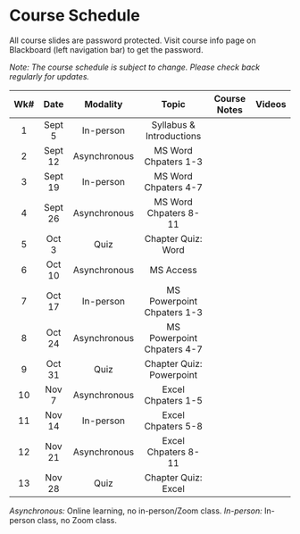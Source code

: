<!-- markdownlint-disable -->

# Course Schedule

All course slides are password protected. Visit course info page on Blackboard (left navigation bar) to get the password.

*Note: The course schedule is subject to change. Please check back regularly for updates.*

| Wk# |  Date   |   Modality   |           Topic            | Course Notes | Videos |
| :-: | :-----: | :----------: | :------------------------: | :----------: | :----: |
|  1  | Sept 5  |  In-person   |  Syllabus & Introductions  |              |        |
|  2  | Sept 12 | Asynchronous |    MS Word Chpaters 1-3    |              |        |
|  3  | Sept 19 |  In-person   |    MS Word Chpaters 4-7    |              |        |
|  4  | Sept 26 | Asynchronous |   MS Word Chpaters 8-11    |              |        |
|  5  |  Oct 3  |     Quiz     |     Chapter Quiz: Word     |              |        |
|  6  | Oct 10  | Asynchronous |         MS Access          |              |        |
|  7  | Oct 17  |  In-person   | MS Powerpoint Chpaters 1-3 |              |        |
|  8  | Oct 24  | Asynchronous | MS Powerpoint Chpaters 4-7 |              |        |
|  9  | Oct 31  |     Quiz     |  Chapter Quiz: Powerpoint  |              |        |
| 10  |  Nov 7  | Asynchronous |     Excel Chpaters 1-5     |              |        |
| 11  | Nov 14  |  In-person   |     Excel Chpaters 5-8     |              |        |
| 12  | Nov 21  | Asynchronous |    Excel Chpaters 8-11     |              |        |
| 13  | Nov 28  |     Quiz     |    Chapter Quiz: Excel     |              |        |

*Asynchronous:* Online learning, no in-person/Zoom class.
*In-person:* In-person class, no Zoom class.